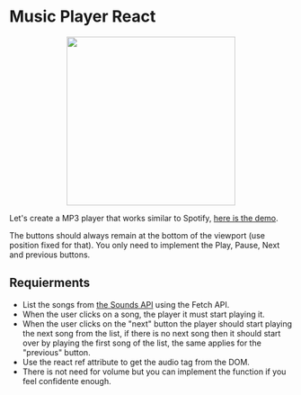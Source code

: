 # Music Player React

<p align="center"><img height="300" src="https://projects.breatheco.de/json?slug=music-player-react&preview" /></p>

Let's create a MP3 player that works similar to Spotify, [here is the demo](https://projects.breatheco.de/json?slug=music-player-react&preview).

The buttons should always remain at the bottom of the viewport (use position fixed for that).
You only need to implement the Play, Pause, Next and previous buttons.

## Requierments
- List the songs from [the Sounds API](http://assets.breatheco.de/apis/sound/) using the Fetch API.
- When the user clicks on a song, the player it must start playing it.
- When the user clicks on the "next" button the player should start playing the next song from the list, if there is no next song then it should start over by playing the first song of the list, the same applies for the "previous" button.
- Use the react ref attribute to get the audio tag from the DOM.
- There is not need for volume but you can implement the function if you feel confidente enough.